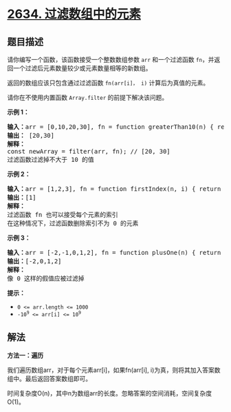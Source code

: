 # [2634. 过滤数组中的元素](https://leetcode.cn/problems/filter-elements-from-array)

## 题目描述

<p>请你编写一个函数，该函数接受一个整数数组参数 <code>arr</code> 和一个过滤函数 <code>fn</code>，并返回一个过滤后元素数量较少或元素数量相等的新数组。</p>

<p>返回的数组应该只包含通过过滤函数&nbsp;<code>fn(arr[i]， i)</code> 计算后为真值的元素。</p>

<p>请你在不使用内置函数&nbsp;<code>Array.filter</code>&nbsp;的前提下解决该问题。</p>

<p><strong class="example">示例 1：</strong></p>

<pre>
<strong>输入：</strong>arr = [0,10,20,30], fn = function greaterThan10(n) { return n &gt; 10; }
<b>输出：</b> [20,30]
<b>解释：</b>
const newArray = filter(arr, fn); // [20, 30]
过滤函数过滤掉不大于 10 的值</pre>

<p><strong class="example">示例 2：</strong></p>

<pre>
<b>输入：</b>arr = [1,2,3], fn = function firstIndex(n, i) { return i === 0; }
<b>输出：</b>[1]
<strong>解释：</strong>
过滤函数 fn 也可以接受每个元素的索引
在这种情况下，过滤函数删除索引不为 0 的元素
</pre>

<p><strong class="example">示例 3：</strong></p>

<pre>
<b>输入：</b>arr = [-2,-1,0,1,2], fn = function plusOne(n) { return n + 1 }
<b>输出：</b>[-2,0,1,2]
<strong>解释：</strong>
像 0 这样的假值应被过滤掉
</pre>

<p><strong>提示：</strong></p>

<ul>
	<li><code>0 &lt;= arr.length &lt;= 1000</code></li>
	<li><code><font face="monospace">-10<sup>9</sup>&nbsp;&lt;= arr[i] &lt;= 10<sup>9</sup></font></code></li>
</ul>

## 解法

**方法一：遍历**

我们遍历数组arr，对于每个元素arr[i]，如果fn(arr[i], i)为真，则将其加入答案数组中。最后返回答案数组即可。

时间复杂度O(n)，其中n为数组arr的长度。忽略答案的空间消耗，空间复杂度O(1)。
